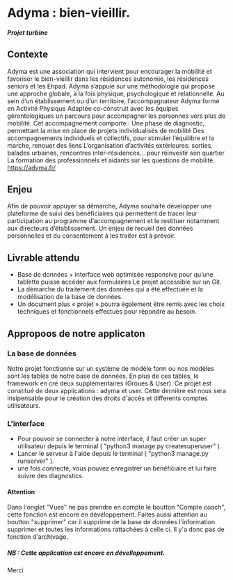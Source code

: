 # Adyma : bien-vieillir. 
##### Projet turbine
## Contexte 
Adyma est une association qui intervient pour encourager la mobilité et favoriser le bien-vieillir dans les résidences autonomie, les résidences seniors et les Ehpad. Adyma s’appuie sur une méthodologie qui propose une approche globale, à la fois physique, psychologique et relationnelle. Au sein d’un établissement ou d’un territoire, l’accompagnateur Adyma formé en Activité Physique Adaptée co-construit avec les équipes gérontologiques un parcours pour accompagner les personnes vers plus de mobilité. 
Cet accompagnement comporte : 
Une phase de diagnostic, permettant la mise en place de projets individualisés de mobilité Des accompagnements individuels et collectifs, pour stimuler l’équilibre et la marche, renouer des liens 
L’organisation d’activités extérieures: sorties, balades urbaines, rencontres inter-résidences… pour réinvestir son quartier 
La formation des professionnels et aidants sur les questions de mobilité. 
https://adyma.fr/ 
## Enjeu 
Afin de pouvoir appuyer sa démarche, Adyma souhaite développer une plateforme de suivi des bénéficiaires qui permettent de tracer leur participation au programme d’accompagnement et le restituer notamment aux directeurs d’établissement. 
Un enjeu de recueil des données personnelles et du consentement à les traiter est à prévoir.

## Livrable attendu 
- Base de données + interface web optimisée responsive pour qu’une tablette puisse accéder aux formulaires Le projet accessible sur un Git. 
- La démarche du traitement des données qui a été effectuée et la modélisation de la base de données. 
- Un document plus « projet » pourra également être remis avec les choix techniques et fonctionnels effectués pour répondre au besoin.

## Appropoos de notre applicaton

### La base de données

  Notre projet fonctionne sur un système de modèle form ou nos modèles sont les tables de notre base de données. En plus de ces tables, le framework en cré deux supplémentaires (Groues & User). 
  Ce projet est constitué de deux applications : adyma et user. Cette dernière est nous sera insipensable pour le création des droits d'accès et differents comptes utilisateurs.
  
  
### L'interface

- Pour pouvoir se connecter à notre interface, il faut créer un super utilisateur depuis le terminal (  "python3 manage.py createsuperuser" ).
- Lancer le serveur à l'aide depuis le terminal  ( "python3 manage.py runserver" ).
- une fois connecté, vous pouvez enregistrer un bénéficiaire et lui faire suivre des diagnostics.


#### Attention

Dans l'onglet "Vues" ne pas prendre en compte le boutton "Compte coach",  cette fonction est encore en dévéloppement. Faites aussi attention au boutton "supprimer" car il supprime de la base de données l'information supprimer et toutes les informations rattachées à celle ci. Il y'a donc pas de fonction d'archivage.

##### NB : Cette application est encore en dévelloppement.
 
Merci
